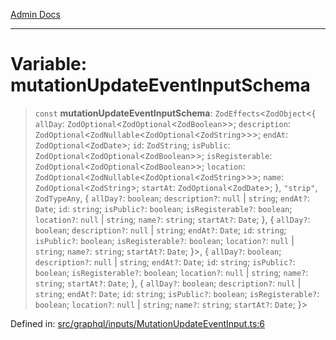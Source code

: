 [Admin Docs](/)

***

# Variable: mutationUpdateEventInputSchema

> `const` **mutationUpdateEventInputSchema**: `ZodEffects`\<`ZodObject`\<\{ `allDay`: `ZodOptional`\<`ZodOptional`\<`ZodBoolean`\>\>; `description`: `ZodOptional`\<`ZodNullable`\<`ZodOptional`\<`ZodString`\>\>\>; `endAt`: `ZodOptional`\<`ZodDate`\>; `id`: `ZodString`; `isPublic`: `ZodOptional`\<`ZodOptional`\<`ZodBoolean`\>\>; `isRegisterable`: `ZodOptional`\<`ZodOptional`\<`ZodBoolean`\>\>; `location`: `ZodOptional`\<`ZodNullable`\<`ZodOptional`\<`ZodString`\>\>\>; `name`: `ZodOptional`\<`ZodString`\>; `startAt`: `ZodOptional`\<`ZodDate`\>; \}, `"strip"`, `ZodTypeAny`, \{ `allDay?`: `boolean`; `description?`: `null` \| `string`; `endAt?`: `Date`; `id`: `string`; `isPublic?`: `boolean`; `isRegisterable?`: `boolean`; `location?`: `null` \| `string`; `name?`: `string`; `startAt?`: `Date`; \}, \{ `allDay?`: `boolean`; `description?`: `null` \| `string`; `endAt?`: `Date`; `id`: `string`; `isPublic?`: `boolean`; `isRegisterable?`: `boolean`; `location?`: `null` \| `string`; `name?`: `string`; `startAt?`: `Date`; \}\>, \{ `allDay?`: `boolean`; `description?`: `null` \| `string`; `endAt?`: `Date`; `id`: `string`; `isPublic?`: `boolean`; `isRegisterable?`: `boolean`; `location?`: `null` \| `string`; `name?`: `string`; `startAt?`: `Date`; \}, \{ `allDay?`: `boolean`; `description?`: `null` \| `string`; `endAt?`: `Date`; `id`: `string`; `isPublic?`: `boolean`; `isRegisterable?`: `boolean`; `location?`: `null` \| `string`; `name?`: `string`; `startAt?`: `Date`; \}\>

Defined in: [src/graphql/inputs/MutationUpdateEventInput.ts:6](https://github.com/Sourya07/talawa-api/blob/583d62db9438de398bb9012a4a2617e2cb268b08/src/graphql/inputs/MutationUpdateEventInput.ts#L6)
